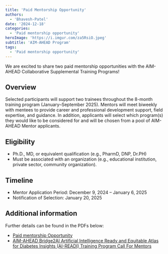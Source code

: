 ```yaml
---
title: 'Paid Mentorship Opportunity'
authors:
  - 'Bhavesh-Patel'
date: '2024-12-18'
categories:
  - 'Paid mentorship opportunity'
heroImage: 'https://i.imgur.com/za5RsiO.jpeg'
subtitle: 'AIM-AHEAD Program'
tags:
  - 'Paid mentorship opportunity'
---
```


We are excited to share two paid mentorship opportunities with the AIM-AHEAD Collaborative Supplemental Training Programs!

## Overview
Selected participants will support two trainees throughout the 8-month training program (January–September 2025). Mentors will meet biweekly with mentees to provide career and professional development support, field expertise, and guidance.
In addition, applicants will select which program(s) they would like to be considered for and will be chosen from a pool of AIM-AHEAD Mentor applicants.

## Eligibility
- Ph.D., MD, or equivalent qualification (e.g., PharmD, DNP, Dr.PH)
- Must be associated with an organization (e.g., educational institution, private sector, community organization).

## Timeline
- Mentor Application Period: December 9, 2024 – January 6, 2025
- Notification of Selection: January 20, 2025

## Additional information 
Further details can be found in the PDFs below:

- [Paid mentorship Opportunity](/assets/pdf/AIM-AHEAD-Call-for-Mentors.pdf)
- [AIM-AHEAD Bridge2AI Artificial Intelligence Ready and Equitable Atlas for Diabetes Insights (AI-READI) Training Program Call For Mentors](/assets/pdf/AIM-AHEAD-Call-for-Mentors.pdf)
